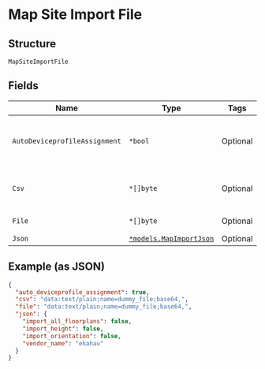 
# Map Site Import File

## Structure

`MapSiteImportFile`

## Fields

| Name | Type | Tags | Description |
|  --- | --- | --- | --- |
| `AutoDeviceprofileAssignment` | `*bool` | Optional | whether to auto assign device to deviceprofile by name |
| `Csv` | `*[]byte` | Optional | csv file for ap name mapping, optional |
| `File` | `*[]byte` | Optional | ekahau or ibwave file |
| `Json` | [`*models.MapImportJson`](../../doc/models/map-import-json.md) | Optional | - |

## Example (as JSON)

```json
{
  "auto_deviceprofile_assignment": true,
  "csv": "data:text/plain;name=dummy_file;base64,",
  "file": "data:text/plain;name=dummy_file;base64,",
  "json": {
    "import_all_floorplans": false,
    "import_height": false,
    "import_orientation": false,
    "vendor_name": "ekahau"
  }
}
```

